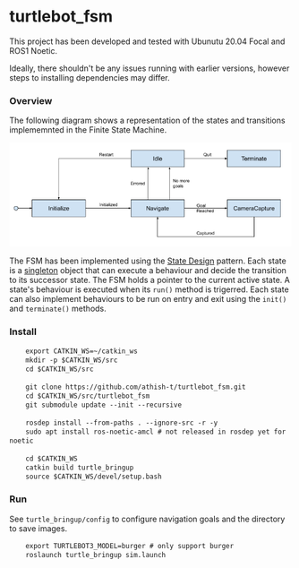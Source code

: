 # turtlebot_fsm

This project has been developed and tested with Ubunutu 20.04 Focal and ROS1 Noetic.

Ideally, there shouldn't be any issues running with earlier versions, however steps to installing dependencies may differ.

### Overview

The following diagram shows a representation of the states and transitions implememnted in the Finite State Machine.

![fsm](./docs/fsm.png)

The FSM has been implemented using the [State Design](https://en.wikipedia.org/wiki/State_pattern) pattern. Each state is a [singleton](https://en.wikipedia.org/wiki/Singleton_pattern) object that can execute a behaviour and decide the transition to its successor state. The FSM holds a pointer to the current active state. A state's behaviour is executed when its `run()` method is trigerred. Each state can also implement behaviours to be run on entry and exit using the `init()` and `terminate()` methods.

### Install

		export CATKIN_WS=~/catkin_ws
		mkdir -p $CATKIN_WS/src
		cd $CATKIN_WS/src

		git clone https://github.com/athish-t/turtlebot_fsm.git
		cd $CATKIN_WS/src/turtlebot_fsm
		git submodule update --init --recursive

		rosdep install --from-paths . --ignore-src -r -y
		sudo apt install ros-noetic-amcl # not released in rosdep yet for noetic

		cd $CATKIN_WS
		catkin build turtle_bringup
		source $CATKIN_WS/devel/setup.bash

### Run

See `turtle_bringup/config` to configure navigation goals and the directory to save images.

		export TURTLEBOT3_MODEL=burger # only support burger
		roslaunch turtle_bringup sim.launch